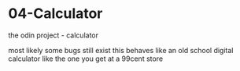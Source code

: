 # 04-Calculator
the odin project - calculator

most likely some bugs still exist
this behaves like an old school digital calculator
like the one you get at a 99cent store
